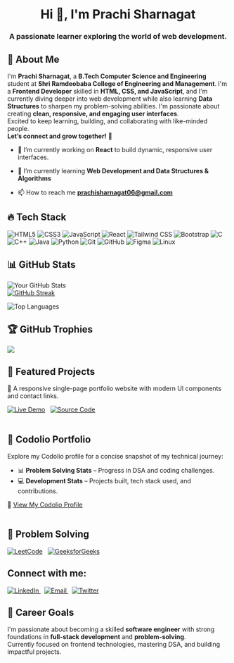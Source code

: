 <h1 align="center">Hi 👋, I'm Prachi Sharnagat</h1>
<h3 align="center">A passionate learner exploring the world of web development.</h3>

## 💫 About Me

I'm **Prachi Sharnagat**, a **B.Tech Computer Science and Engineering** student at **Shri Ramdeobaba College of Engineering and Management**.
I'm a **Frontend Developer** skilled in **HTML, CSS, and JavaScript**, and I'm currently diving deeper into web development while also learning **Data Structures** to sharpen my problem-solving abilities.
I'm passionate about creating **clean, responsive, and engaging user interfaces**.  
Excited to keep learning, building, and collaborating with like-minded people.  
**Let’s connect and grow together!** 🚀

- 🔭 I’m currently working on **React** to build dynamic, responsive user interfaces.

- 🌱 I’m currently learning **Web Development and Data Structures & Algorithms**

- 📫 How to reach me **prachisharnagat06@gmail.com**


## 🔥 Tech Stack  
![HTML5](https://img.shields.io/badge/HTML5-E34F26?style=for-the-badge&logo=html5&logoColor=white) ![CSS3](https://img.shields.io/badge/CSS3-1572B6?style=for-the-badge&logo=css3&logoColor=white) ![JavaScript](https://img.shields.io/badge/JavaScript-F7DF1E?style=for-the-badge&logo=javascript&logoColor=black) ![React](https://img.shields.io/badge/React-61DAFB?style=for-the-badge&logo=react&logoColor=white)
 ![Tailwind CSS](https://img.shields.io/badge/TailwindCSS-38B2AC?style=for-the-badge&logo=tailwind-css&logoColor=white) ![Bootstrap](https://img.shields.io/badge/Bootstrap-7952B3?style=for-the-badge&logo=bootstrap&logoColor=white) ![C](https://img.shields.io/badge/C_language-282C34?style=for-the-badge&logo=c&logoColor=61DAFB)
 ![C++](https://img.shields.io/badge/C++-00599C?style=for-the-badge&logo=c%2B%2B&logoColor=white) ![Java](https://img.shields.io/badge/Java-ED8B00?style=for-the-badge&logo=java&logoColor=white) ![Python](https://img.shields.io/badge/Python-3776AB?style=for-the-badge&logo=python&logoColor=white) ![Git](https://img.shields.io/badge/Git-F05032?style=for-the-badge&logo=git&logoColor=white) ![GitHub](https://img.shields.io/badge/GitHub-181717?style=for-the-badge&logo=github&logoColor=white) ![Figma](https://img.shields.io/badge/Figma-F24E1E?style=for-the-badge&logo=figma&logoColor=white) ![Linux](https://img.shields.io/badge/Linux-FCC624?style=for-the-badge&logo=linux&logoColor=black)


## 📊 GitHub Stats  
![Your GitHub Stats](https://github-readme-stats.vercel.app/api?username=prachi-sharnagat&show_icons=true&theme=tokyonight)  
[![GitHub Streak](https://streak-stats.demolab.com?user=Prachi-Sharnagat&theme=radical&hide_border=false)](https://git.io/streak-stats)

![Top Languages](https://github-readme-stats.vercel.app/api/top-langs/?username=prachi-sharnagat&layout=compact&theme=tokyonight&cache_seconds=300)
<br>


## 🏆 GitHub Trophies
![](https://github-profile-trophy.vercel.app/?username=Prachi-Sharnagat&theme=radical&no-frame=true&margin-w=10&column=6)
<br>


## 📌 Featured Projects  
  
🚀 A responsive single-page portfolio website with modern UI components and contact links.

[![Live Demo](https://img.shields.io/badge/Live_Demo-0A66C2?style=for-the-badge&logo=google-chrome&logoColor=white)](https://tfmvsl.csb.app/)
&nbsp; 
[![Source Code](https://img.shields.io/badge/Source_Code-181717?style=for-the-badge&logo=github&logoColor=white)](https://github.com/Prachi-Sharnagat/web-dev-project)
<br>
<br>

## 🦉 Codolio Portfolio

Explore my Codolio profile for a concise snapshot of my technical journey:

- 📊 **Problem Solving Stats** – Progress in DSA and coding challenges.
- 💻 **Development Stats** – Projects built, tech stack used, and contributions.

🔗 [View My Codolio Profile](https://codolio.com/profile/Prachi_Sharnagat)
<br>
<br>

## 🧠 Problem Solving
[![LeetCode](https://img.shields.io/badge/LeetCode-FFA116?style=for-the-badge&logo=leetcode&logoColor=black)](https://leetcode.com/Prachi_Sharnagat/)  &nbsp; 
[![GeeksforGeeks](https://img.shields.io/badge/GeeksforGeeks-2F8D46?style=for-the-badge&logo=geeksforgeeks&logoColor=white)](https://www.geeksforgeeks.org/user/misscoder06/)
<br>

<h2 align="left">Connect with me:</h2>
<p align="left">
  <a href="https://www.linkedin.com/in/prachisharnagat" target="_blank" rel="noopener noreferrer">
    <img src="https://img.shields.io/badge/LinkedIn-blue?style=for-the-badge&logo=linkedin&logoColor=white" alt="LinkedIn" />
  </a> &nbsp; 
  <a href="mailto:prachisharnagat06@gmail.com" target="_blank" rel="noopener noreferrer">
    <img src="https://img.shields.io/badge/Email-D14836?style=for-the-badge&logo=gmail&logoColor=white" alt="Email" />
  </a> &nbsp; 
  <a href="https://x.com/PrachiSharnagat" target="_blank" rel="noopener noreferrer">
    <img src="https://img.shields.io/badge/Twitter-black?style=for-the-badge&logo=x&logoColor=white" alt="Twitter" />
  </a>
</p>


## 🎯 Career Goals  
I'm passionate about becoming a skilled **software engineer** with strong foundations in **full-stack development** and **problem-solving**.  
Currently focused on frontend technologies, mastering DSA, and building impactful projects.





